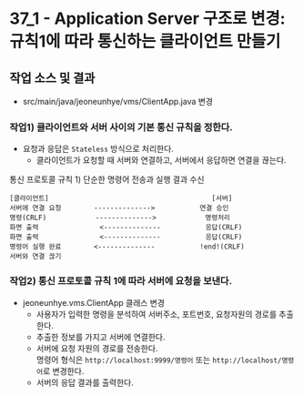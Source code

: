 # 37_1 - Application Server 구조로 변경: 규칙1에 따라 통신하는 클라이언트 만들기

## 작업 소스 및 결과

- src/main/java/jeoneunhye/vms/ClientApp.java 변경

### 작업1) 클라이언트와 서버 사이의 기본 통신 규칙을 정한다.

- 요청과 응답은 `Stateless` 방식으로 처리한다.
    - 클라이언트가 요청할 때 서버와 연결하고, 서버에서 응답하면 연결을 끊는다.

통신 프로토콜 규칙 1) 단순한 명령어 전송과 실행 결과 수신

```
[클라이언트]                                        [서버]
서버에 연결 요청        -------------->           연결 승인
명령(CRLF)            -------------->            명령처리
화면 출력               <--------------           응답(CRLF)
화면 출력               <--------------           응답(CRLF)
명령어 실행 완료        <--------------           !end!(CRLF)
서버와 연결 끊기
```

### 작업2) 통신 프로토콜 규칙 1에 따라 서버에 요청을 보낸다.

- jeoneunhye.vms.ClientApp 클래스 변경
    - 사용자가 입력한 명령을 분석하여 서버주소, 포트번호, 요청자원의 경로를 추출한다.
    - 추출한 정보를 가지고 서버에 연결한다.
    - 서버에 요청 자원의 경로를 전송한다.  
    명령어 형식은 `http://localhost:9999/명령어` 또는 `http://localhost/명령어`로 변경한다.
    - 서버의 응답 결과를 출력한다.